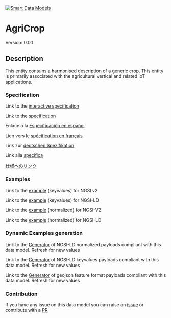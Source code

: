 [![Smart Data Models](https://smartdatamodels.org/wp-content/uploads/2022/01/SmartDataModels_logo.png "Logo")](https://smartdatamodels.org)
# AgriCrop
Version: 0.0.1

## Description 

This entity contains a harmonised description of a generic crop. This entity is primarily associated with the agricultural vertical and related IoT applications.
### Specification

Link to the [interactive specification](https://swagger.lab.fiware.org/?url=https://smart-data-models.github.io/dataModel.Agrifood/AgriCrop/swagger.yaml)

Link to the [specification](https://github.com/smart-data-models/dataModel.Agrifood/blob/master/AgriCrop/doc/spec.md)

Enlace a la [Especificación en español](https://github.com/smart-data-models/dataModel.Agrifood/blob/master/AgriCrop/doc/spec_ES.md)

Lien vers le [spécification en français](https://github.com/smart-data-models/dataModel.Agrifood/blob/master/AgriCrop/doc/spec_FR.md)

Link zur [deutschen Spezifikation](https://github.com/smart-data-models/dataModel.Agrifood/blob/master/AgriCrop/doc/spec_DE.md)

Link alla [specifica](https://github.com/smart-data-models/dataModel.Agrifood/blob/master/AgriCrop/doc/spec_IT.md)

[仕様へのリンク](https://github.com/smart-data-models/dataModel.Agrifood/blob/master/AgriCrop/doc/spec_JA.md)
### Examples

Link to the [example](https://smart-data-models.github.io/dataModel.Agrifood/AgriCrop/examples/example.json) (keyvalues) for NGSI v2

Link to the [example](https://smart-data-models.github.io/dataModel.Agrifood/AgriCrop/examples/example.jsonld) (keyvalues) for NGSI-LD

Link to the [example](https://smart-data-models.github.io/dataModel.Agrifood/AgriCrop/examples/example-normalized.json) (normalized) for NGSI-V2

Link to the [example](https://smart-data-models.github.io/dataModel.Agrifood/AgriCrop/examples/example-normalized.jsonld) (normalized) for NGSI-LD
### Dynamic Examples generation

Link to the [Generator](https://smartdatamodels.org/extra/ngsi-ld_generator.php?schemaUrl=https://raw.githubusercontent.com/smart-data-models/dataModel.Agrifood/master/AgriCrop/schema.json&email=info@smartdatamodels.org) of NGSI-LD normalized payloads compliant with this data model. Refresh for new values

Link to the [Generator](https://smartdatamodels.org/extra/ngsi-ld_generator_keyvalues.php?schemaUrl=https://raw.githubusercontent.com/smart-data-models/dataModel.Agrifood/master/AgriCrop/schema.json&email=info@smartdatamodels.org) of NGSI-LD keyvalues payloads compliant with this data model. Refresh for new values

Link to the [Generator](https://smartdatamodels.org/extra/geojson_features_generator.php?schemaUrl=https://raw.githubusercontent.com/smart-data-models/dataModel.Agrifood/master/AgriCrop/schema.json&email=info@smartdatamodels.org) of geojson feature format payloads compliant with this data model. Refresh for new values
### Contribution

 If you have any issue on this data model you can raise an [issue](https://github.com/smart-data-models/dataModel.Agrifood/issues)  or contribute with a [PR](https://github.com/smart-data-models/dataModel.Agrifood/pulls)